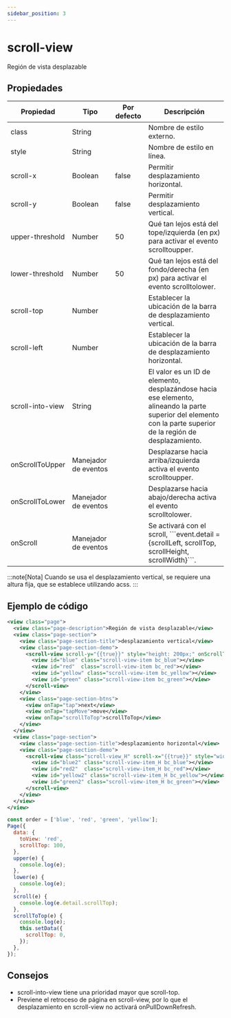 ```yaml
---
sidebar_position: 3
---
```


# scroll-view

Región de vista desplazable

## Propiedades

<table>
    <thead>
        <tr>
            <th>Propiedad</th>
            <th>Tipo</th>
            <th>Por defecto</th>
            <th>Descripción</th>
        </tr>
    </thead>
    <tbody>
        <tr>
            <td>class</td>
            <td>String</td>
            <td></td>
            <td>Nombre de estilo externo.</td>
        </tr>
        <tr>
            <td>style</td>
            <td>String</td>
            <td></td>
            <td>Nombre de estilo en línea.</td>
        </tr>
        <tr>
            <td>scroll-x</td>
            <td>Boolean</td>
            <td>false</td>
            <td>Permitir desplazamiento horizontal.</td>
        </tr>
        <tr>
            <td>scroll-y</td>
            <td>Boolean</td>
            <td>false</td>
            <td>Permitir desplazamiento vertical.</td>
        </tr>
        <tr>
            <td>upper-threshold</td>
            <td>Number</td>
            <td>50</td>
            <td>Qué tan lejos está del tope/izquierda (en px) para activar el evento scrolltoupper.</td>
        </tr>
        <tr>
            <td>lower-threshold</td>
            <td>Number</td>
            <td>50</td>
            <td>Qué tan lejos está del fondo/derecha (en px) para activar el evento scrolltolower.</td>
        </tr>
        <tr>
            <td>scroll-top</td>
            <td>Number</td>
            <td></td>
            <td>Establecer la ubicación de la barra de desplazamiento vertical.</td>
        </tr>
        <tr>
            <td>scroll-left</td>
            <td>Number</td>
            <td></td>
            <td>Establecer la ubicación de la barra de desplazamiento horizontal.</td>
        </tr>
        <tr>
            <td>scroll-into-view</td>
            <td>String</td>
            <td></td>
            <td>El valor es un ID de elemento, desplazándose hacia ese elemento, alineando la parte superior del
                elemento con la parte superior de la región de desplazamiento.</td>
        </tr>
        <tr>
            <td>onScrollToUpper</td>
            <td>Manejador de eventos</td>
            <td></td>
            <td>Desplazarse hacia arriba/izquierda activa el evento scrolltoupper.</td>
        </tr>
        <tr>
            <td>onScrollToLower</td>
            <td>Manejador de eventos</td>
            <td></td>
            <td>Desplazarse hacia abajo/derecha activa el evento scrolltolower.</td>
        </tr>
        <tr>
            <td>onScroll</td>
            <td>Manejador de eventos</td>
            <td></td>
            <td>Se activará con el scroll, ```event.detail = {scrollLeft, scrollTop, scrollHeight, scrollWidth}```.</td>
        </tr>
    </tbody>
</table>

:::note[Nota]
    Cuando se usa el desplazamiento vertical, se requiere una altura fija, que se establece utilizando acss.
:::

## Ejemplo de código

```xml
<view class="page">
  <view class="page-description">Región de vista desplazable</view>
  <view class="page-section">
    <view class="page-section-title">desplazamiento vertical</view>
    <view class="page-section-demo">
      <scroll-view scroll-y="{{true}}" style="height: 200px;" onScrollToUpper="upper" onScrollToLower="lower" onScroll="scroll" scroll-into-view="{{toView}}" scroll-top="{{scrollTop}}">
        <view id="blue" class="scroll-view-item bc_blue"></view>
        <view id="red"  class="scroll-view-item bc_red"></view>
        <view id="yellow" class="scroll-view-item bc_yellow"></view>
        <view id="green" class="scroll-view-item bc_green"></view>
      </scroll-view>
    </view>
    <view class="page-section-btns">
      <view onTap="tap">next</view>
      <view onTap="tapMove">move</view>
      <view onTap="scrollToTop">scrollToTop</view>
    </view>
  </view>
  <view class="page-section">
    <view class="page-section-title">desplazamiento horizontal</view>
    <view class="page-section-demo">
      <scroll-view class="scroll-view_H" scroll-x="{{true}}" style="width: 100%" >
        <view id="blue2" class="scroll-view-item_H bc_blue"></view>
        <view id="red2"  class="scroll-view-item_H bc_red"></view>
        <view id="yellow2" class="scroll-view-item_H bc_yellow"></view>
        <view id="green2" class="scroll-view-item_H bc_green"></view>
      </scroll-view>
    </view>
  </view>
</view>
```

```js
const order = ['blue', 'red', 'green', 'yellow'];
Page({
  data: {
    toView: 'red',
    scrollTop: 100,
  },
  upper(e) {
    console.log(e);
  },
  lower(e) {
    console.log(e);
  },
  scroll(e) {
    console.log(e.detail.scrollTop);
  },
  scrollToTop(e) {
    console.log(e);
    this.setData({
      scrollTop: 0,
    });
  },
});
```

## Consejos

- scroll-into-view tiene una prioridad mayor que scroll-top.
- Previene el retroceso de página en scroll-view, por lo que el desplazamiento en scroll-view no activará onPullDownRefresh.
